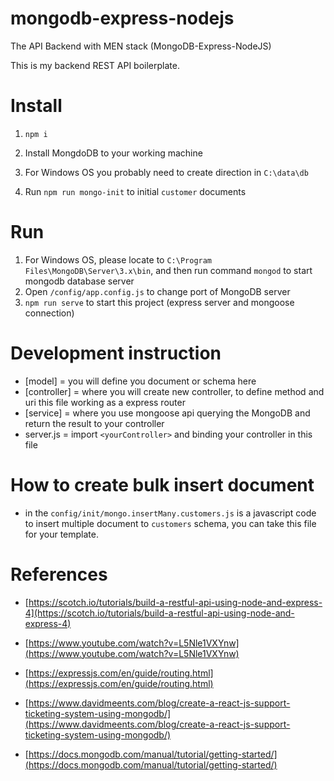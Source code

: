 # mongodb-express-nodejs
The API Backend with MEN stack (MongoDB-Express-NodeJS)

This is my backend REST API boilerplate.

# Install
1) `npm i`

2) Install MongdoDB to your working machine
3) For Windows OS you probably need to create direction in `C:\data\db`
4) Run `npm run mongo-init` to initial `customer` documents

# Run
1) For Windows OS, please locate to `C:\Program Files\MongoDB\Server\3.x\bin`, and then run command `mongod` to start mongodb database server
2) Open `/config/app.config.js` to change port of MongoDB server
3) `npm run serve` to start this project (express server and mongoose connection)

# Development instruction
- [model] = you will define you document or schema here
- [controller] = where you will create new controller, to define method and uri this file working as a express router
- [service] = where you use mongoose api querying the MongoDB and return the result to your controller
- server.js = import `<yourController>` and binding your controller in this file

# How to create bulk insert document
- in the `config/init/mongo.insertMany.customers.js` is a javascript code to insert multiple document to `customers` schema, you can take this file for your template.

# References
- [https://scotch.io/tutorials/build-a-restful-api-using-node-and-express-4](https://scotch.io/tutorials/build-a-restful-api-using-node-and-express-4)

- [https://www.youtube.com/watch?v=L5Nle1VXYnw](https://www.youtube.com/watch?v=L5Nle1VXYnw)
- [https://expressjs.com/en/guide/routing.html](https://expressjs.com/en/guide/routing.html)
- [https://www.davidmeents.com/blog/create-a-react-js-support-ticketing-system-using-mongodb/](https://www.davidmeents.com/blog/create-a-react-js-support-ticketing-system-using-mongodb/)

- [https://docs.mongodb.com/manual/tutorial/getting-started/](https://docs.mongodb.com/manual/tutorial/getting-started/)

